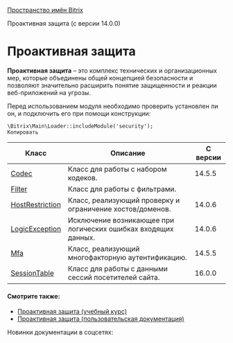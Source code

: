 [Пространство имён Bitrix](/api_d7/bitrix/index.php)

Проактивная защита (с версии 14.0.0)

Проактивная защита
==================

**Проактивная защита** – это комплекс технических и организационных мер, которые объединены общей концепцией безопасности и позволяют значительно расширить понятие защищенности и реакции веб-приложений на угрозы.

Перед использованием модуля необходимо проверить установлен ли он, и подключить его при помощи конструкции:

```
\Bitrix\Main\Loader::includeModule('security');
Копировать
```

| Класс | Описание | С версии |
| --- | --- | --- |
| [Codec](/api_d7/bitrix/security/codec/index.php) | Класс для работы с набором кодеков. | 14.5.5 |
| [Filter](/api_d7/bitrix/security/filter/index.php) | Класс для работы с фильтрами. |  |
| [HostRestriction](/api_d7/bitrix/security/hostrestriction/index.php) | Класс, реализующий проверку и ограничение хостов/доменов. | 14.0.6 |
| [LogicException](/api_d7/bitrix/security/logicexception/index.php) | Исключение возникающее при логических ошибках входящих данных. | 14.0.6 |
| [Mfa](/api_d7/bitrix/security/mfa/index.php) | Класс, реализующий многофакторную аутентификацию. | 14.5.5 |
| [SessionTable](/api_d7/bitrix/security/sessiontable/index.php) | Класс для работы с данными сессий посетителей сайта. | 16.0.0 |

  

#### Смотрите также:

* [Проактивная защита (учебный курс)](http://dev.1c-bitrix.ru/learning/course/index.php?COURSE_ID=41&CHAPTER_ID=04547)
* [Проактивная защита (пользовательская документация)](http://dev.1c-bitrix.ru/user_help/settings/security/index.php)

Новинки документации в соцсетях: